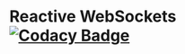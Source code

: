 # Reactive WebSockets [![Codacy Badge](https://app.codacy.com/project/badge/Grade/0373308f5f334910b8956d021c09d8e1)](https://www.codacy.com/gh/Elpis-Development/reactive-websockets/dashboard?utm_source=github.com&amp;utm_medium=referral&amp;utm_content=Elpis-Development/reactive-websockets&amp;utm_campaign=Badge_Grade)
